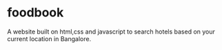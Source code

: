 # foodbook
A website built on html,css and javascript to search hotels based on your current location in Bangalore.
